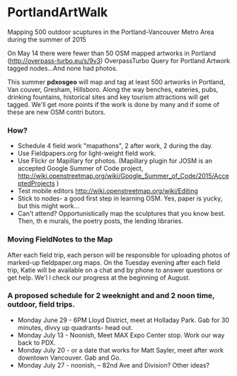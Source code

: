 # PortlandArtWalk
Mapping 500 outdoor scuptures in the Portland-Vancouver Metro Area during the summer of 2015


On May 14 there were fewer than 50 OSM mapped artworks in Portland  (http://overpass-turbo.eu/s/9v3) OverpassTurbo Query for Portland Artwork tagged nodes...And none had photos.

This summer **pdxosgeo** will map and tag at least 500 artworks in Portland, Van
couver, Gresham, Hillsboro. Along the way benches, eateries, pubs, drinking fountains, historical sites and key tourism attractions will get tagged.   We'll get
 more points if the work is done by many and if some of these are new OSM contri
butors.  


### How? 
- Schedule 4 field work "mapathons", 2 after work, 2 during the day.
- Use Fieldpapers.org for light-weight field work.
- Use Flickr or Mapillary for photos. (Mapillary plugin for JOSM is an accepted Google Summer of Code project, http://wiki.openstreetmap.org/wiki/Google_Summer_of_Code/2015/AcceptedProjects )
- Test mobile editors http://wiki.openstreetmap.org/wiki/Editing
- Stick to nodes- a good first step in learning OSM. Yes, paper is yucky, but this
 might work...
- Can't attend?  Opportunistically map the sculptures that you know best. Then, th
e murals, the poetry posts, the lending libraries.

### Moving FieldNotes to the Map
After each field trip, each person will be responsible for uploading photos of marked-up fieldpaper.org maps. On the Tuesday evening after each field trip, Katie will be available on a chat and by phone to answer questions or get help. We'l
l check our progress at the beginning of August.


### A proposed schedule for 2 weeknight and and 2 noon time, outdoor, field trips.

- Monday June 29 - 6PM Lloyd District, meet at Holladay Park. Gab for 30 minutes, 
divvy up quadrants- head out.
- Monday July 13 - Noonish, Meet MAX Expo Center stop. Work our way back to PDX.
- Monday July 20 - or a date that works for Matt Sayler, meet after work downtown 
Vancouver. Gab and Go.
- Monday July 27 - noonish, – 82nd Ave and Division?  Other ideas?
